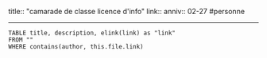 title:: "camarade de classe licence d'info"
link::
anniv:: 02-27
#personne

---


```dataview
TABLE title, description, elink(link) as "link"
FROM ""
WHERE contains(author, this.file.link)
```
